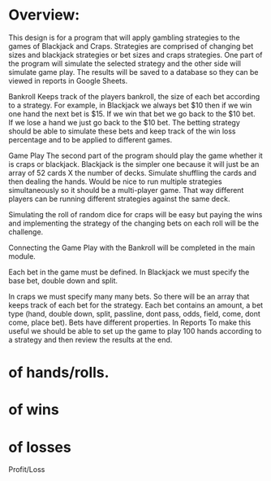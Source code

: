# Overview:
This design is for a program that will apply gambling strategies to the games of Blackjack and Craps.  Strategies are comprised of changing bet sizes and blackjack strategies or bet sizes and craps strategies.  One part of the program will simulate the selected strategy and the other side will simulate game play.  The results will be saved to a database so they can be viewed in reports in Google Sheets.

Bankroll
Keeps track of the players bankroll, the size of each bet according to a strategy.  For example, in Blackjack we always bet $10 then if we win one hand the next bet is $15.  If we win that bet we go back to the $10 bet.  
If we lose a hand we just go back to the $10 bet.
The betting strategy should be able to simulate these bets and keep track of the win loss percentage and to be applied to different games.  

Game Play
The second part of the program should play the game whether it is craps or blackjack.  Blackjack is the simpler one because it will just be an array of 52 cards X the number of decks.  Simulate shuffling the cards and then dealing the hands.  Would be nice to run multiple strategies simultaneously so it should be a multi-player game.  That way different players can be running different strategies against the same deck.

Simulating the roll of random dice for craps will be easy but paying the wins and implementing the strategy of the changing bets on each roll will be the challenge.

Connecting the Game Play with the Bankroll will be completed in the main module.

Each bet in the game must be defined.
In Blackjack we must specify the base bet, double down and split.

In craps we must specify many many bets.  So there will be an array  that keeps track of each bet for the strategy.  Each bet contains an amount, a bet type (hand, double down, split, passline, dont pass, odds, field, come, dont come, place bet).  Bets have different properties.  In 
Reports
To make this useful we should be able to set up the game to play 100 hands according to a strategy and then review the results at the end.  
# of hands/rolls.  
# of wins  
# of losses 
Profit/Loss
